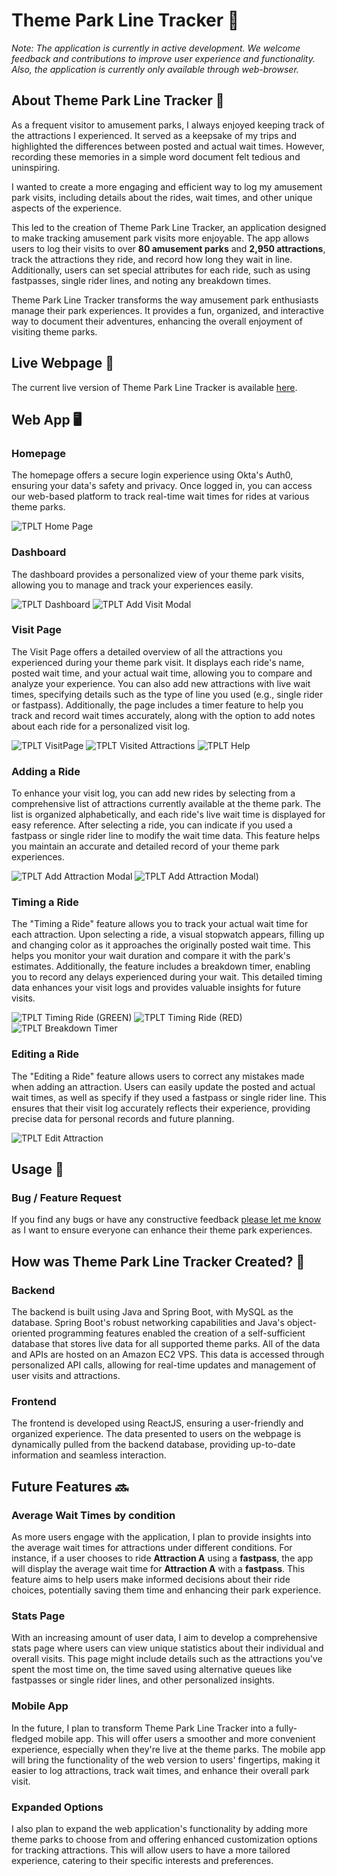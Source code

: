 # Theme Park Line Tracker 🎡

*Note: The application is currently in active development. We welcome feedback and contributions to improve user experience and functionality. Also, the application is currently only available through web-browser.*

 ## About Theme Park Line Tracker 🎢

As a frequent visitor to amusement parks, I always enjoyed keeping track of the attractions I experienced. It served as a keepsake of my trips and highlighted the differences between posted and actual wait times. However, recording these memories in a simple word document felt tedious and uninspiring.

I wanted to create a more engaging and efficient way to log my amusement park visits, including details about the rides, wait times, and other unique aspects of the experience.

This led to the creation of Theme Park Line Tracker, an application designed to make tracking amusement park visits more enjoyable. The app allows users to log their visits to over **80 amusement parks** and **2,950 attractions**, track the attractions they ride, and record how long they wait in line. Additionally, users can set special attributes for each ride, such as using fastpasses, single rider lines, and noting any breakdown times.

Theme Park Line Tracker transforms the way amusement park enthusiasts manage their park experiences. It provides a fun, organized, and interactive way to document their adventures, enhancing the overall enjoyment of visiting theme parks.

 ## Live Webpage 🔗
 The current live version of Theme Park Line Tracker is available [here](https://bbvenega.github.io/Theme-Park-LT/).

 ## Web App 🖥️

 ### Homepage
The homepage offers a secure login experience using Okta's Auth0, ensuring your data's safety and privacy. Once logged in, you can access our web-based platform to track real-time wait times for rides at various theme parks.

![TPLT Home Page](https://github.com/user-attachments/assets/c83d01b4-3ca8-466d-b177-d7f8f7209403)



 ### Dashboard
The dashboard provides a personalized view of your theme park visits, allowing you to manage and track your experiences easily.

![TPLT Dashboard](https://github.com/user-attachments/assets/7c058f64-2c48-4ac0-8f99-17c5de6c7c83) ![TPLT Add Visit Modal](https://github.com/user-attachments/assets/7186ee92-8a50-45eb-a765-6d1f6682281b)



 ### Visit Page
The Visit Page offers a detailed overview of all the attractions you experienced during your theme park visit. It displays each ride's name, posted wait time, and your actual wait time, allowing you to compare and analyze your experience. You can also add new attractions with live wait times, specifying details such as the type of line you used (e.g., single rider or fastpass). Additionally, the page includes a timer feature to help you track and record wait times accurately, along with the option to add notes about each ride for a personalized visit log.

![TPLT VisitPage](https://github.com/user-attachments/assets/a62f2faf-7fd7-44c9-a7b0-740ef2de0939) ![TPLT Visited Attractions](https://github.com/user-attachments/assets/fee9d80f-369d-4b11-a4d3-f4e1733cdf62) ![TPLT Help](https://github.com/user-attachments/assets/f5afdadf-063a-4525-8e27-52031f6c3fbc)

### Adding a Ride
To enhance your visit log, you can add new rides by selecting from a comprehensive list of attractions currently available at the theme park. The list is organized alphabetically, and each ride's live wait time is displayed for easy reference. After selecting a ride, you can indicate if you used a fastpass or single rider line to modify the wait time data. This feature helps you maintain an accurate and detailed record of your theme park experiences.

![TPLT Add Attraction Modal](https://github.com/user-attachments/assets/34c41e92-142c-441b-ac43-d1182436ac4f) ![TPLT Add Attraction Modal)](https://github.com/user-attachments/assets/5a41fa0b-8bb0-4831-9b25-0bb9be30bcf5)

 ### Timing a Ride 
The "Timing a Ride" feature allows you to track your actual wait time for each attraction. Upon selecting a ride, a visual stopwatch appears, filling up and changing color as it approaches the originally posted wait time. This helps you monitor your wait duration and compare it with the park's estimates. Additionally, the feature includes a breakdown timer, enabling you to record any delays experienced during your wait. This detailed timing data enhances your visit logs and provides valuable insights for future visits.

![TPLT Timing Ride (GREEN)](https://github.com/user-attachments/assets/128a5b3d-585c-4905-8562-0340834ddc7e) ![TPLT Timing Ride (RED)](https://github.com/user-attachments/assets/cb66241f-b6f0-4be9-9394-b359973c13f8) ![TPLT Breakdown Timer](https://github.com/user-attachments/assets/d9337319-ac06-4aef-87cb-7ee8fcc1dacb)


 ### Editing a Ride
The "Editing a Ride" feature allows users to correct any mistakes made when adding an attraction. Users can easily update the posted and actual wait times, as well as specify if they used a fastpass or single rider line. This ensures that their visit log accurately reflects their experience, providing precise data for personal records and future planning.

![TPLT Edit Attraction](https://github.com/user-attachments/assets/6742bc0b-59d3-4432-bb52-2248a8540cbc)



 ## Usage 🐛
 ### Bug / Feature Request

If you find any bugs or have any constructive feedback [please let me know](https://github.com/bbvenega/Theme-Park-LT/issues) as I want to ensure everyone can enhance their theme park experiences.


 ## How was Theme Park Line Tracker Created? 🎨

### Backend 
The backend is built using Java and Spring Boot, with MySQL as the database. Spring Boot's robust networking capabilities and Java's object-oriented programming features enabled the creation of a self-sufficient database that stores live data for all supported theme parks. All of the data and APIs are hosted on an Amazon EC2 VPS. This data is accessed through personalized API calls, allowing for real-time updates and management of user visits and attractions.

### Frontend
The frontend is developed using ReactJS, ensuring a user-friendly and organized experience. The data presented to users on the webpage is dynamically pulled from the backend database, providing up-to-date information and seamless interaction.

## Future Features 🔜
### Average Wait Times by condition
As more users engage with the application, I plan to provide insights into the average wait times for attractions under different conditions. For instance, if a user chooses to ride **Attraction A** using a **fastpass**, the app will display the average wait time for **Attraction A** with a **fastpass**. This feature aims to help users make informed decisions about their ride choices, potentially saving them time and enhancing their park experience.

### Stats Page
With an increasing amount of user data, I aim to develop a comprehensive stats page where users can view unique statistics about their individual and overall visits. This page might include details such as the attractions you've spent the most time on, the time saved using alternative queues like fastpasses or single rider lines, and other personalized insights.

### Mobile App
In the future, I plan to transform Theme Park Line Tracker into a fully-fledged mobile app. This will offer users a smoother and more convenient experience, especially when they're live at the theme parks. The mobile app will bring the functionality of the web version to users' fingertips, making it easier to log attractions, track wait times, and enhance their overall park visit.

### Expanded Options
I also plan to expand the web application's functionality by adding more theme parks to choose from and offering enhanced customization options for tracking attractions. This will allow users to have a more tailored experience, catering to their specific interests and preferences.

